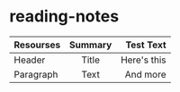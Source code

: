 # reading-notes

|Resourses    | Summary     | Test Text     |
| :---        |    :----:   |          ---: |
| Header      | Title       | Here's this   |
| Paragraph   | Text        | And more      |
